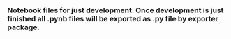 ### Notebook files for just development. Once development is just finished all .pynb files will be exported as .py file by exporter package. 
